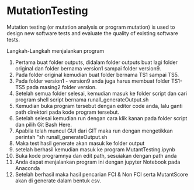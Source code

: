 # MutationTesting
Mutation testing (or mutation analysis or program mutation) is used to design new software tests and evaluate the quality of existing software tests.

Langkah-Langkah menjalankan program
1. Pertama buat folder outputs, didalam folder outputs buat lagi folder original dan folder bernama version1 sampai folder version9.
2. Pada folder original kemudian buat folder bernama TS1 sampai TS5.
3. Pada folder version1 - version9 anda juga harus membuat folder TS1-TS5 pada masing2 folder version.
4. Setelah semua folder selesai, kemudian masuk ke folder script dan cari program shell script bernama runall_generateOutput.sh
5. Kemudian buka program tersebut dengan editor code anda, lalu ganti path direktori pada kode program tersebut.
6. Setelah selesai kemudian run dengan cara klik kanan pada folder script dan pilih Git Bash Here.
7. Apabila telah muncul GUI dari GIT maka run dengan mengetikkan perintah "sh runall_generateOutput.sh
8. Maka test hasil generate akan masuk ke folder output
9. setelah berhasil kemudian masuk ke program MutantTesting.ipynb
10. Buka kode programnya dan edit path, sesuiakan dengan path anda
11. Anda dapat menjalankan program ini dengan jupyter Notebook pada Anaconda
12. Setelah berhasil maka hasil pencarian FCI & Non FCI serta MutantScore akan di generate dalam bentuk csv.
